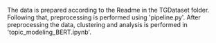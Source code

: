 The data is prepared according to the Readme in the TGDataset folder. Following that, preprocessing is performed using 'pipeline.py'.
After preprocessing the data, clustering and analysis is performed in 'topic_modeling_BERT.ipynb'.